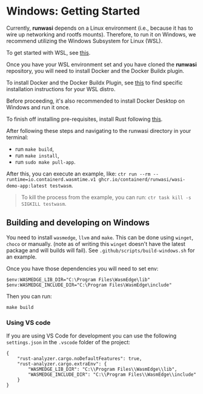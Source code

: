# Windows: Getting Started

Currently, **runwasi** depends on a Linux environment (i.e., because it has to wire up networking and rootfs mounts). Therefore, to run it on Windows, we recommend utilizing the Windows Subsystem for Linux (WSL).

To get started with WSL, see [this](https://docs.microsoft.com/en-us/windows/wsl/install).

Once you have your WSL environment set and you have cloned the **runwasi** repository, you will need to install Docker and the Docker Buildx plugin.

To install Docker and the Docker Buildx Plugin, see [this](https://docs.docker.com/engine/install/) to find specific installation instructions for your WSL distro.

Before proceeding, it's also recommended to install Docker Desktop on Windows and run it once.

To finish off installing pre-requisites, install Rust following [this](https://www.rust-lang.org/tools/install).

After following these steps and navigating to the runwasi directory in your terminal:
- run `make build`,
- run `make install`,
- run `sudo make pull-app`.

After this, you can execute an example, like: `ctr run --rm --runtime=io.containerd.wasmtime.v1 ghcr.io/containerd/runwasi/wasi-demo-app:latest testwasm`.

> To kill the process from the example, you can run: `ctr task kill -s SIGKILL testwasm`.

## Building and developing on Windows

You need to install `wasmedge`, `llvm` and `make`. This can be done using `winget`, `choco` or manually. (note as of writing this `winget` doesn't have the latest package and will builds will fail).  See `.github/scripts/build-windows.sh` for an example.

Once you have those dependencies you will need to set env:

```
$env:WASMEDGE_LIB_DIR="C:\Program Files\WasmEdge\lib"
$env:WASMEDGE_INCLUDE_DIR="C:\Program Files\WasmEdge\include"    
```

Then you can run:

```
make build
```

### Using VS code
If you are using VS Code for development you can use the following `settings.json` in the `.vscode` folder of the project:

```
{
    "rust-analyzer.cargo.noDefaultFeatures": true,
    "rust-analyzer.cargo.extraEnv": {
        "WASMEDGE_LIB_DIR": "C:\\Program Files\\WasmEdge\\lib",
        "WASMEDGE_INCLUDE_DIR": "C:\\Program Files\\WasmEdge\\include"
    }
}
```